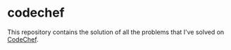 # codechef

This repository contains the solution of all the problems that I've solved on [CodeChef](https://www.codechef.com/users/rachita_2000).
